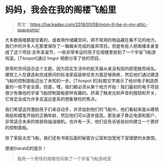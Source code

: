 # 妈妈，我会在我的阁楼飞船里

> 原文：<https://hackaday.com/2018/01/08/mom-ill-be-in-my-attic-spaceship/>

大多数阁楼都是空着的，或者用作储藏空间，把不常用的物品藏在看不见的地方。我们中的许多人在那里保存了一箱箱未完成的废弃项目。但是有些人把阁楼本身变成了这个项目:去年圣诞节，一些非常幸运的孩子在阁楼里收到了一个宇宙飞船游戏室。[Titospot]通过 Imgur 相册分享了他的项目。

狭窄的空间适合这个主题，因为现实生活中的航天器从来没有因内部宽敞而闻名。建筑工人在建造和完成房间的标准家庭装修任务方面足够熟练，然后他们通过建造飞船的控制面板迈出了未知的一步。[Titospot 的]标题文字揭示了他对电子制造质量的一些不安全感，但是，嘿，我们都必须从某个地方开始！我们最初的电子项目很少有像他的宇宙飞船控制面板那样有趣的。挤满了触发光和声音的按钮和开关，它肯定会成为许多去遥远星系的想象冒险的焦点。

我们希望这将激励孩子们亲自动手，并添加到他们的飞船中。他们看起来是从建筑用纸和蜡笔开始的正确年龄，然后他们可以逐步提高。那张桌子靠近电源和窗户，非常适合未来的烙铁和抽油烟机。也许有一天，他们会告诉爸爸如何建立一个更好的控制面板。

除了家庭太空飞船，我们还有书架后面的秘密办公室和加宽地下室墙壁的水族馆。

感谢[harald]的提示！

> 我用一个奇怪的阁楼空间做了一个宇宙飞船游戏室
